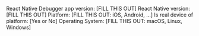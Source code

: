 <!--
Before submitting the issue, please ensure you're using the latest version of react-native-debugger, and you have read the documentation.
-->

<!--
Please provide the following information for bug report or question, if you can provide a minimal example project or screenshot or even video would be helpful for reproduce the problem. You can just removed these if you want to submit a feature request:
-->

React Native Debugger app version: [FILL THIS OUT]
React Native version: [FILL THIS OUT]
Platform: [FILL THIS OUT: iOS, Android, ...]
Is real device of platform: [Yes or No]
Operating System: [FILL THIS OUT: macOS, Linux, Windows]

<!-- Love react-native-debugger? Please consider supporting our collective:
👉  https://opencollective.com/react-native-debugger/donate -->
